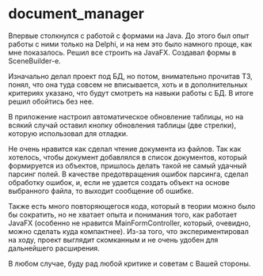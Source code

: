 # document_manager

Впервые столкнулся с работой с формами на Java. До этого был опыт работы с ними только на Delphi, и на нем это было намного проще, как мне показалось. Решил все строить на JavaFX. Создавал формы в SceneBuilder-е. 

Изначально делал проект под БД, но потом, внимательно прочитав ТЗ, понял, что она туда совсем не вписывается, хоть и в дополнительных критериях указано, что будут смотреть на навыки работы с БД. В итоге решил обойтись без нее. 

В приложение настроил автоматическое обновление таблицы, но на всякий случай оставил кнопку обновления таблицы (две стрелки), которую использовал для отладки. 

Не очень нравится как сделал чтение документа из файлов. Так как хотелось, чтобы документ добавлялся в список документов, который формируется из объектов, пришлось делать такой не самый удачный парсинг полей. В качестве предотвращения ошибок парсинга, сделал обработку ошибок, и, если не удается создать объект на основе выбранного файла, то выходит сообщение об ошибке. 

Также есть много повторяющегося кода, который в теории можно было бы сократить, но не хватает опыта и понимания того, как работает JavaFX (особенно не нравится MainFormController, который, очевидно, можно сделать куда компактнее). Из-за того, что экспериментировал на ходу, проект выглядит скомканным и не очень удобен для дальнейшего расширения.

В любом случае, буду рад любой критике и советам с Вашей стороны.

